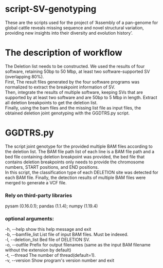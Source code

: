 # script-SV-genotyping
These are the scripts used for the project of ‘Assembly of a pan-genome for global cattle reveals missing sequence and novel structural variation, providing new insights into their diversity and evolution history’.

#  The description of workflow
The Deletion list needs to be constructed. We used the results of four software, retaining 50bp to 50 Mbp, at least two software-supported SV (overlapping 80%).  
First,  The result files generated by the four software programs was normalized to extract the breakpoint information of SV.  
Then, integrate the results of multiple software, keeping SVs that are supported by at least two software and are 50bp to 5 Mbp in length. Extract all deletion breakpoints to get the deletion list.  
Finally, using the bam files and the missing list file as input files, the obtained deletion joint genotyping with the GGDTRS.py script.  

# GGDTRS.py
The script joint genotype for the provided multiple BAM files according to the deletion list.
The BAM file path list of each line is a BAM file path and a bed file containing deletion breakpoint was provided, the bed file that contains deletion breakpoints only needs to provide the chromosome numbers, START positions, and END positions.  
In this script, the classification type of each DELETION site was detected for each BAM file. Finally, the detection results of multiple BAM files were merged to generate a VCF file.
### Rely on third-party libraries
pysam (0.16.0.1); pandas (1.1.4); numpy (1.19.4)
### optional arguments:
-h, --help            show this help message and exit  
-b, --bamfile_list    List file of input BAM files. Must be indexed.  
-l, --deletion_list   Bed file of DELETION SV.   
-o, --outfile         Prefix for output filenames (same as the input BAM filename without the extension by default)  
-t, --thread          The number of thread(default=1).  
-v, --version         Show program's version number and exit  
